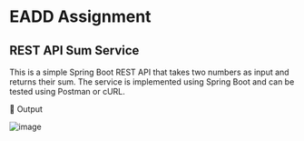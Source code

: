# EADD Assignment
## REST API Sum Service

This is a simple Spring Boot REST API that takes two numbers as input and returns their sum. The service is implemented using Spring Boot and can be tested using Postman or cURL.

📌 Output

![image](https://github.com/user-attachments/assets/4228d835-6d8d-4866-a9a5-90cea921ed16)
